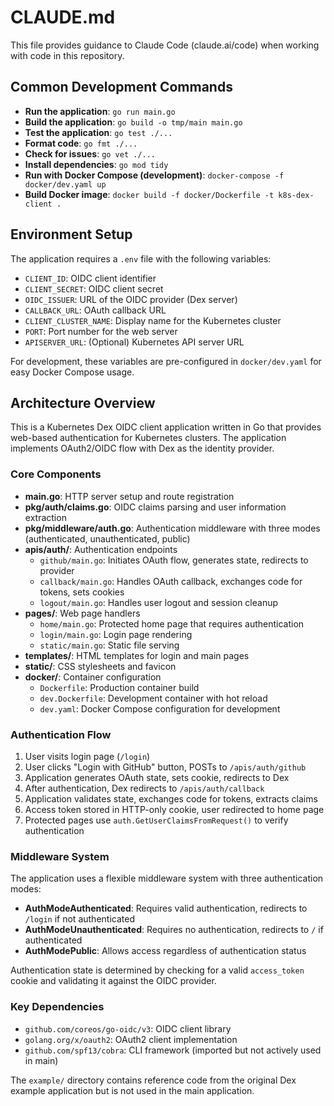 # CLAUDE.md

This file provides guidance to Claude Code (claude.ai/code) when working with code in this repository.

## Common Development Commands

- **Run the application**: `go run main.go`
- **Build the application**: `go build -o tmp/main main.go`
- **Test the application**: `go test ./...`
- **Format code**: `go fmt ./...`
- **Check for issues**: `go vet ./...`
- **Install dependencies**: `go mod tidy`
- **Run with Docker Compose (development)**: `docker-compose -f docker/dev.yaml up`
- **Build Docker image**: `docker build -f docker/Dockerfile -t k8s-dex-client .`

## Environment Setup

The application requires a `.env` file with the following variables:
- `CLIENT_ID`: OIDC client identifier
- `CLIENT_SECRET`: OIDC client secret
- `OIDC_ISSUER`: URL of the OIDC provider (Dex server)
- `CALLBACK_URL`: OAuth callback URL
- `CLIENT_CLUSTER_NAME`: Display name for the Kubernetes cluster
- `PORT`: Port number for the web server
- `APISERVER_URL`: (Optional) Kubernetes API server URL

For development, these variables are pre-configured in `docker/dev.yaml` for easy Docker Compose usage.

## Architecture Overview

This is a Kubernetes Dex OIDC client application written in Go that provides web-based authentication for Kubernetes clusters. The application implements OAuth2/OIDC flow with Dex as the identity provider.

### Core Components

- **main.go**: HTTP server setup and route registration
- **pkg/auth/claims.go**: OIDC claims parsing and user information extraction
- **pkg/middleware/auth.go**: Authentication middleware with three modes (authenticated, unauthenticated, public)
- **apis/auth/**: Authentication endpoints
  - `github/main.go`: Initiates OAuth flow, generates state, redirects to provider
  - `callback/main.go`: Handles OAuth callback, exchanges code for tokens, sets cookies
  - `logout/main.go`: Handles user logout and session cleanup
- **pages/**: Web page handlers
  - `home/main.go`: Protected home page that requires authentication
  - `login/main.go`: Login page rendering
  - `static/main.go`: Static file serving
- **templates/**: HTML templates for login and main pages
- **static/**: CSS stylesheets and favicon
- **docker/**: Container configuration
  - `Dockerfile`: Production container build
  - `dev.Dockerfile`: Development container with hot reload
  - `dev.yaml`: Docker Compose configuration for development

### Authentication Flow

1. User visits login page (`/login`)
2. User clicks "Login with GitHub" button, POSTs to `/apis/auth/github`
3. Application generates OAuth state, sets cookie, redirects to Dex
4. After authentication, Dex redirects to `/apis/auth/callback`
5. Application validates state, exchanges code for tokens, extracts claims
6. Access token stored in HTTP-only cookie, user redirected to home page
7. Protected pages use `auth.GetUserClaimsFromRequest()` to verify authentication

### Middleware System

The application uses a flexible middleware system with three authentication modes:
- **AuthModeAuthenticated**: Requires valid authentication, redirects to `/login` if not authenticated
- **AuthModeUnauthenticated**: Requires no authentication, redirects to `/` if authenticated  
- **AuthModePublic**: Allows access regardless of authentication status

Authentication state is determined by checking for a valid `access_token` cookie and validating it against the OIDC provider.

### Key Dependencies

- `github.com/coreos/go-oidc/v3`: OIDC client library
- `golang.org/x/oauth2`: OAuth2 client implementation
- `github.com/spf13/cobra`: CLI framework (imported but not actively used in main)

The `example/` directory contains reference code from the original Dex example application but is not used in the main application.